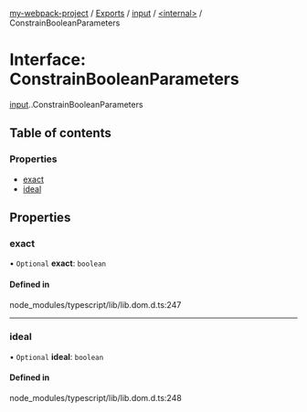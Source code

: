 [my-webpack-project](../README.md) / [Exports](../modules.md) / [input](../modules/input.md) / [<internal\>](../modules/input._internal_.md) / ConstrainBooleanParameters

# Interface: ConstrainBooleanParameters

[input](../modules/input.md).[<internal>](../modules/input._internal_.md).ConstrainBooleanParameters

## Table of contents

### Properties

- [exact](input._internal_.ConstrainBooleanParameters.md#exact)
- [ideal](input._internal_.ConstrainBooleanParameters.md#ideal)

## Properties

### exact

• `Optional` **exact**: `boolean`

#### Defined in

node_modules/typescript/lib/lib.dom.d.ts:247

___

### ideal

• `Optional` **ideal**: `boolean`

#### Defined in

node_modules/typescript/lib/lib.dom.d.ts:248
